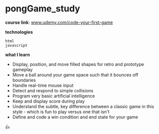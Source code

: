 # pongGame_study

**course link**: www.udemy.com/code-your-first-game


**technologies**
```
html
javascript
```



**what I learn**

- Display, position, and move filled shapes for retro and prototype gameplay
- Move a ball around your game space such that it bounces off boundaries
- Handle real-time mouse input
- Detect and respond to simple collisions
- Program very basic artificial intelligence
- Keep and display score during play
- Understand the subtle, key difference between a classic game in this style - which is fun to play versus one that isn't
- Define and code a win condition and end state for your game


:+1: